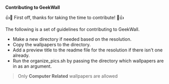**Contributing to GeekWall**

:+1::tada: First off, thanks for taking the time to contribute! :tada::+1:

The following is a set of guidelines for contributing to GeekWall.
- Make a new directory if needed based on the resolution.
- Copy the wallpapers to the directory.
- Add a preview title to the readme file for the resolution if there isn't one already. 
- Run the organize_pics.sh by passing the directory which wallpapers are in as an argument.
> Only <b>Computer Related</b> wallpapers are allowed
